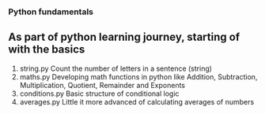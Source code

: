 ### Python fundamentals
## As part of python learning journey, starting of with the basics

1. string.py
   Count the number of letters in a sentence (string)
3. maths.py
   Developing math functions in python like Addition, Subtraction, Multiplication, Quotient, Remainder and Exponents
5. conditions.py
   Basic structure of conditional logic
7. averages.py
   Little it more advanced of calculating averages of numbers
